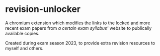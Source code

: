 # revision-unlocker
A chromium extension which modifies the links to the locked and more recent exam papers from *a certain exam syllabus'* website to publically available copies.

Created during exam season 2023, to provide extra revision resources to myself and others. 
